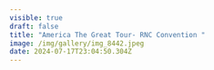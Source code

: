 ```yaml
---
visible: true
draft: false
title: "America The Great Tour- RNC Convention "
image: /img/gallery/img_8442.jpeg
date: 2024-07-17T23:04:50.304Z
---
```

